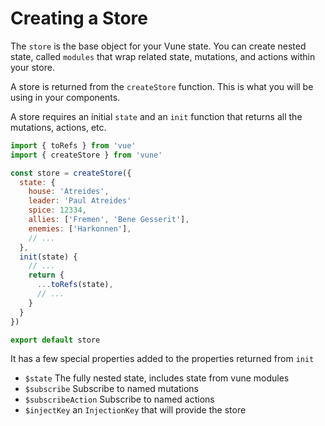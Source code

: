 # Creating a Store

The `store` is the base object for your Vune state.
You can create nested state, called `modules` that wrap related state, mutations, and actions within your store.

A store is returned from the `createStore` function. This is what you will be using in your components.

A store requires an initial `state` and an `init` function that returns all the mutations, actions, etc.

```js
import { toRefs } from 'vue'
import { createStore } from 'vune'

const store = createStore({
  state: {
    house: 'Atreides',
    leader: 'Paul Atreides'
    spice: 12334,
    allies: ['Fremen', 'Bene Gesserit'],
    enemies: ['Harkonnen'],
    // ...
  },
  init(state) {
    // ...
    return {
      ...toRefs(state),
      // ...
    }
  }
})

export default store
```

It has a few special properties added to the properties returned from `init`

- `$state` The fully nested state, includes state from vune modules
- `$subscribe` Subscribe to named mutations
- `$subscribeAction` Subscribe to named actions
- `$injectKey` an `InjectionKey` that will provide the store
